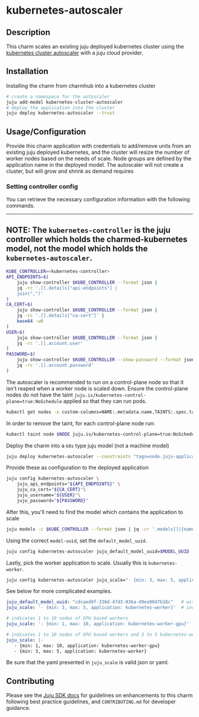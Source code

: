 # kubernetes-autoscaler

## Description
This charm scales an existing juju deployed kubernetes cluster using the 
[kubernetes cluster autoscaler][kubernetes-auto-scaler] with a juju cloud provider.

## Installation
Installing the charm from charmhub into a kubernetes cluster
```bash
# create a namespace for the autoscaler
juju add-model kubernetes-cluster-autoscaler
# deploy the application into the cluster
juju deploy kubernetes-autoscaler --trust 
```

## Usage/Configuration
Provide this charm application with credentials to add/remove units from 
an existing juju deployed kubernetes, and the cluster will resize the number
of worker nodes based on the needs of scale. Node groups are defined by
the application name in the deployed model. The autoscaler will not create a cluster, 
but will grow and shrink as demand requires

### Setting controller config
You can retrieve the necessary configuration information with the following commands.

---
**NOTE:**
The `kubernetes-controller` is the juju controller which holds the charmed-kubernetes model, 
not the model which holds the `kubernetes-autoscaler`.
---

```bash
KUBE_CONTROLLER=<kubernetes-controller>
API_ENDPOINTS=$(
    juju show-controller $KUBE_CONTROLLER --format json |
    jq -rc '.[].details["api-endpoints"] |
    join(",")'
)
CA_CERT=$(
    juju show-controller $KUBE_CONTROLLER --format json |
    jq -rc '.[].details["ca-cert"]' |
    base64 -w0
)
USER=$(
    juju show-controller $KUBE_CONTROLLER --format json |
    jq -rc '.[].account.user'
)
PASSWORD=$(
    juju show-controller $KUBE_CONTROLLER --show-password --format json |
    jq -rc '.[].account.password'
)
```

The autoscaler is recommended to run on a control-plane node so that it isn't reaped when a worker node is scaled
down. Ensure the control-plane nodes do not have the taint `juju.is/kubernetes-control-plane=true:NoSchedule` applied
so that they can run pods.
```bash
kubectl get nodes -o custom-columns=NAME:.metadata.name,TAINTS:.spec.taints --no-headers 
```

In order to remove the taint, for each control-plane node run:
```bash
kubectl taint node $NODE juju.is/kubernetes-control-plane=true:NoSchedule- 
```

Deploy the charm into a `k8s` type juju model (not a machine model)
```bash
juju deploy kubernetes-autoscaler --constraints "tags=node.juju-application=kubernetes-control-plane"
```

Provide these as configuration to the deployed application
```bash
juju config kubernetes-autoscaler \
    juju_api_endpoints="${API_ENDPOINTS}" \
    juju_ca_cert="${CA_CERT}"\
    juju_username="${USER}"\
    juju_password="${PASSWORD}"
```

After this, you'll need to find the model which contains the application to scale
```bash
juju models -c $KUBE_CONTROLLER --format json | jq -cr '.models[]|{name,"model-uuid"}'
```

Using the correct `model-uuid`, set the `default_model_uuid`.

```bash
juju config kubernetes-autoscaler juju_default_model_uuid=$MODEL_UUID
```

Lastly, pick the worker application to scale. Usually this is `kubernetes-worker`.

```bash
juju config kubernetes-autoscaler juju_scale="- {min: 3, max: 5, application: kubernetes-worker}"
```

See below for more complicated examples.

```yaml
juju_default_model_uuid: "cdcaed9f-336d-47d3-83ba-d9ea9047b18c"   # within this juju model
juju_scale: '- {min: 3, max: 5, application: kubernetes-worker}'  # indicates 3 to 5 kubernetes-worker nodes
```

```yaml
# indicates 1 to 10 nodes of GPU based workers
juju_scale: '- {min: 1, max: 10, application: kubernetes-worker-gpu}'
```

```yaml
# indicates 1 to 10 nodes of GPU based workers and 3 to 5 kubernetes-worker nodes
juju_scale: |-
   - {min: 1, max: 10, application: kubernetes-worker-gpu}
   - {min: 3, max: 5, application: kubernetes-worker}
```

Be sure that the yaml presented in `juju_scale` is valid json or yaml.

## Contributing

Please see the [Juju SDK docs](https://juju.is/docs/sdk) for guidelines
on enhancements to this charm following best practice guidelines, and
`CONTRIBUTING.md` for developer guidance.

[Links]: <>
[kubernetes-auto-scaler]: https://github.com/kubernetes/autoscaler/tree/master/cluster-autoscaler "upstream docs"

